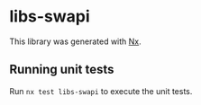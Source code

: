 # libs-swapi

This library was generated with [Nx](https://nx.dev).

## Running unit tests

Run `nx test libs-swapi` to execute the unit tests.
